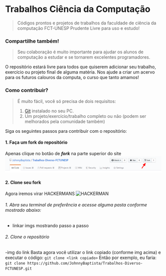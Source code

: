 # Trabalhos Ciência da Computação 
> Códigos prontos e projetos de trabalhos da faculdade de ciência da computação FCT-UNESP Prudente
> Livre para uso e estudo!

### Compartilhe também!
> Seu colaboração é muito importante para ajudar os alunos de computação a estudar e se tornarem excelentes programadores.

O repositório estará livre para todos que quiserem adicionar seu trabalho, exercício ou projeto final de alguma matéria.
Nos ajude a criar um acervo para os futuros calouros da computa, o curso que tanto amamos!

### Como contribuir?

> É muito fácil, você só precisa de dois requisitos:
>
> 1. [Git](https://git-scm.com/downloads) instalado no seu PC.
> 2. Um projeto/exercício/trabalho completo ou não (podem ser melhorados pela comunidade também)

Siga os seguintes passos para contribuir com o repositório:

#### 1. Faça um fork do repositório

Apenas clique no botão de _**fork**_ na parte superior do site 
![Fork do Repositório](/public/imgs/fork.png "Forkando um repositório")

#### 2. Clone seu fork

Agora iremos virar HACKERMANS ![HACKERMAN](https://media.giphy.com/media/RyXVu4ZW454IM/giphy.gif "HACKERMAN")

###### 1. Abra seu terminal de preferência e acesse alguma pasta conforme mostrado abaixo:

- linkar imgs mostrando passo a passo

###### 2. Clone o repositório
-img do link
Basta agora você utilizar o link copiado (conforme img acima) e executar o código:
```git clone <link copiado>```
Então por exemplo, eu faria:
```git clone https://github.com/JohnnyBaptista/Trabalhos-Diverso-FCTUNESP.git```
